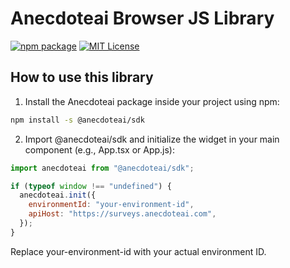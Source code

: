 # Anecdoteai Browser JS Library

[![npm package](https://img.shields.io/npm/v/@anecdoteai/sdk?style=flat-square)](https://www.npmjs.com/package/@anecdoteai/sdk)
[![MIT License](https://img.shields.io/badge/License-MIT-red.svg?style=flat-square)](https://opensource.org/licenses/MIT)


## How to use this library

1. Install the Anecdoteai package inside your project using npm:

```bash
npm install -s @anecdoteai/sdk
```

2. Import @anecdoteai/sdk and initialize the widget in your main component (e.g., App.tsx or App.js):

```javascript
import anecdoteai from "@anecdoteai/sdk";

if (typeof window !== "undefined") {
  anecdoteai.init({
    environmentId: "your-environment-id",
    apiHost: "https://surveys.anecdoteai.com",
  });
}
```

Replace your-environment-id with your actual environment ID.

